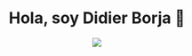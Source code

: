 
<h1 align="center">Hola, soy Didier Borja 👋</h1>
<div id="banner"align="center">
<img src="https://www.canva.com/design/DAGE-oCJNoE/sJlc9zEDP7cNuIw_jEMieA/view?utm_content=DAGE-oCJNoE&utm_campaign=designshare&utm_medium=link&utm_source=editor"/>
</div>